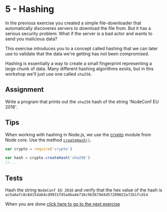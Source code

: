 # 5 - Hashing

In the previous exercise you created a simple file-downloader that automatically discoveres servers to download the file from. But it has a serious security problem: What if the server is a bad actor and wants to send you malicious data?

This exercise introduces you to a concept called hashing that we can later use to validate that the data we're getting has not been compromised.

Hashing is essentially a way to create a small fingerprint representing a large chunk of data. Many different hashing algorithms exists, but in this workshop we'll just use one called `sha256`.

## Assignment

Write a program that prints out the `sha256` hash of the string 'NodeConf EU 2016'.

## Tips

When working with hashing in Node.js, we use the [crypto](https://nodejs.org/api/crypto.html) module from Node core. Use the method [`createHash()`](https://nodejs.org/api/crypto.html#crypto_crypto_createhash_algorithm).

```js
var crypto = require('crypto')

var hash = crypto.createHash('sha256')
//...
```

## Tests

Hash the string `NodeConf EU 2016` and verify that the hex value of the hash is `ac5a6afc8c8d15da64cd9931fd5a4ba4e716c9b5679d4d57289022a72b1fcd14`

When you are done [click here to go to the next exercise](06.html)
